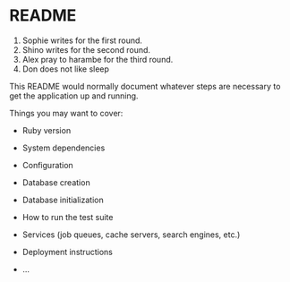 # README

1) Sophie writes for the first round. 
2) Shino writes for the second round. 
3) Alex pray to harambe for the third round.
4) Don does not like sleep

This README would normally document whatever steps are necessary to get the
application up and running.

Things you may want to cover:

* Ruby version

* System dependencies

* Configuration

* Database creation

* Database initialization

* How to run the test suite

* Services (job queues, cache servers, search engines, etc.)

* Deployment instructions

* ...
